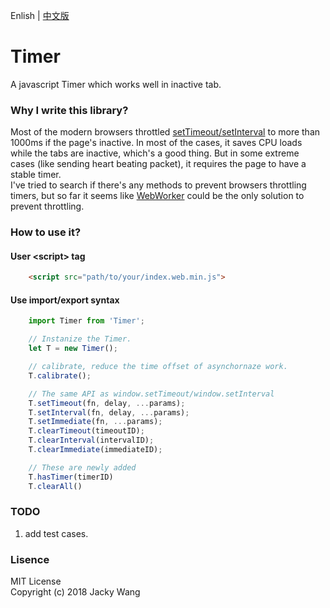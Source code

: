 Enlish | [中文版](./doc/README.zh.md)

# Timer 
A javascript Timer which works well in inactive tab.

### Why I write this library?
Most of the modern browsers throttled [setTimeout/setInterval](https://developer.mozilla.org/en-US/docs/Web/API/WindowOrWorkerGlobalScope/setTimeout#Reasons_for_delays_longer_than_specified) to more than 1000ms if the page's inactive. In most of the cases, it saves CPU loads while the tabs are inactive, which's a good thing. But in some extreme cases (like sending heart beating packet), it requires the page to have a stable timer.  
I've tried to search if there's any methods to prevent browsers throttling timers, but so far it seems like [WebWorker](https://developer.mozilla.org/en/docs/Web/API/Web_Workers_API/Using_web_workers) could be the only solution to prevent throttling. 

### How to use it?
#### User &lt;script&gt; tag
```html
    <script src="path/to/your/index.web.min.js"> 
```  

#### Use import/export syntax
```javascript
    import Timer from 'Timer';
```


```javascript
    // Instanize the Timer.
    let T = new Timer();

    // calibrate, reduce the time offset of asynchornaze work.
    T.calibrate();

    // The same API as window.setTimeout/window.setInterval
    T.setTimeout(fn, delay, ...params);
    T.setInterval(fn, delay, ...params);
    T.setImmediate(fn, ...params);
    T.clearTimeout(timeoutID);
    T.clearInterval(intervalID);
    T.clearImmediate(immediateID);

    // These are newly added
    T.hasTimer(timerID)
    T.clearAll()
```

### TODO
1. add test cases.

### Lisence
MIT License  
Copyright (c) 2018 Jacky Wang